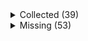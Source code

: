 <details><summary>Collected (39)</summary>
<p>

| Packet |
| --- |
| login |
| custom_payload |
| difficulty |
| abilities |
| held_item_slot |
| declare_recipes |
| tags |
| entity_status |
| declare_commands |
| unlock_recipes |
| position |
| player_info |
| update_view_position |
| update_light |
| map_chunk |
| spawn_entity_living |
| entity_metadata |
| entity_update_attributes |
| spawn_entity |
| entity_velocity |
| world_border |
| update_time |
| spawn_position |
| window_items |
| set_slot |
| update_health |
| experience |
| keep_alive |
| entity_teleport |
| rel_entity_move |
| advancements |
| entity_head_rotation |
| entity_move_look |
| block_change |
| multi_block_change |
| entity_equipment |
| world_event |
| entity_look |
| entity_destroy |

</p>
</details>
<details><summary>Missing (53)</summary>
<p>

| Packet |
| --- |
| spawn_entity_experience_orb |
| spawn_entity_painting |
| named_entity_spawn |
| animation |
| statistics |
| block_break_animation |
| tile_entity_data |
| block_action |
| boss_bar |
| tab_complete |
| face_player |
| nbt_query_response |
| chat |
| transaction |
| close_window |
| open_window |
| craft_progress_bar |
| set_cooldown |
| named_sound_effect |
| kick_disconnect |
| explosion |
| unload_chunk |
| game_state_change |
| open_horse_window |
| world_particles |
| map |
| trade_list |
| entity |
| vehicle_move |
| open_book |
| open_sign_entity |
| craft_recipe_response |
| combat_event |
| remove_entity_effect |
| resource_pack_send |
| respawn |
| camera |
| update_view_distance |
| scoreboard_display_objective |
| attach_entity |
| scoreboard_objective |
| set_passengers |
| teams |
| scoreboard_score |
| title |
| entity_sound_effect |
| stop_sound |
| sound_effect |
| playerlist_header |
| collect |
| entity_effect |
| select_advancement_tab |
| acknowledge_player_digging |

</p>
</details>